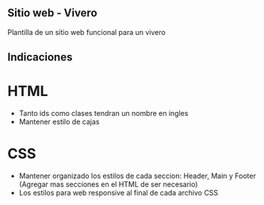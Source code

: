 ## Sitio web - Vivero
Plantilla de un sitio web funcional para un vivero 

## Indicaciones

# HTML
- Tanto ids como clases tendran un nombre en ingles 
- Mantener estilo de cajas

# CSS
- Mantener organizado los estilos de cada seccion: Header, Main y Footer (Agregar mas secciones en el HTML de ser necesario)
- Los estilos para web responsive al final de cada archivo CSS
